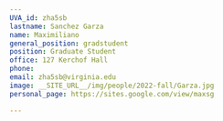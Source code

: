 ```yaml
---
UVA_id: zha5sb
lastname: Sanchez Garza
name: Maximiliano
general_position: gradstudent
position: Graduate Student
office: 127 Kerchof Hall
phone: 
email: zha5sb@virginia.edu
image: __SITE_URL__/img/people/2022-fall/Garza.jpg 
personal_page: https://sites.google.com/view/maxsg

---
```

